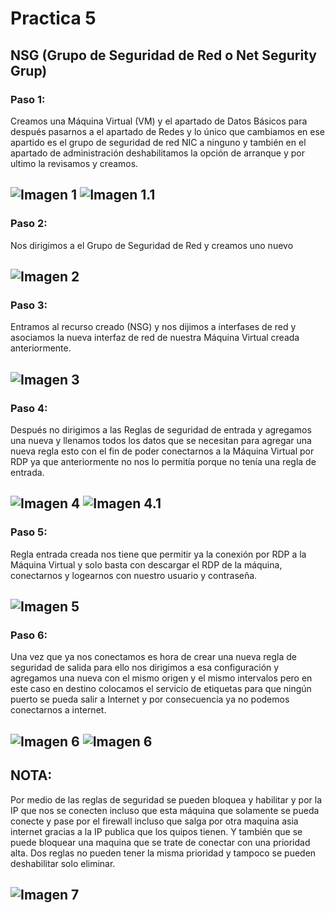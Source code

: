 # Practica 5
## NSG (Grupo de Seguridad de Red o Net Segurity Grup)
### Paso 1:
Creamos una Máquina Virtual (VM) y el apartado de Datos Básicos para después pasarnos a el apartado de Redes y lo único que cambiamos en ese apartido es el grupo de seguridad de red NIC a ninguno y también en el apartado de administración deshabilitamos la opción de arranque y por ultimo la revisamos y creamos.

![Imagen 1](https://github.com/aldodanielle/Prac5_NSG/blob/main/Imgenes/P1.png)
![Imagen 1.1](https://github.com/aldodanielle/Prac5_NSG/blob/main/Imgenes/P2.png)
--------------------------------------------------------------------------------
### Paso 2:
Nos dirigimos a el Grupo de Seguridad de Red y creamos uno nuevo

![Imagen 2](https://github.com/aldodanielle/Prac5_NSG/blob/main/Imgenes/P3.png)
--------------------------------------------------------------------------------
### Paso 3:
Entramos al recurso creado (NSG) y nos dijimos a interfases de red y asociamos la nueva interfaz de red de nuestra Máquina Virtual creada anteriormente. 

![Imagen 3](https://github.com/aldodanielle/Prac5_NSG/blob/main/Imgenes/P4.png)
--------------------------------------------------------------------------------
### Paso 4:
Después no dirigimos a las Reglas de seguridad de entrada y agregamos una nueva y llenamos todos los datos que se necesitan para agregar una nueva regla esto con el fin de poder conectarnos a la Máquina Virtual por RDP ya que anteriormente no nos lo permitía porque no tenía una regla de entrada.

![Imagen 4](https://github.com/aldodanielle/Prac5_NSG/blob/main/Imgenes/P5.png)
![Imagen 4.1](https://github.com/aldodanielle/Prac5_NSG/blob/main/Imgenes/P6.png)
--------------------------------------------------------------------------------
### Paso 5:
Regla entrada creada nos tiene que permitir ya la conexión por RDP a la Máquina Virtual y solo basta con descargar el RDP de la máquina, conectarnos y logearnos con nuestro usuario y contraseña. 

![Imagen 5](https://github.com/aldodanielle/Prac5_NSG/blob/main/Imgenes/P7.png)
--------------------------------------------------------------------------------
### Paso 6:
Una vez que ya nos conectamos es hora de crear una nueva regla de seguridad de salida para ello nos dirigimos a esa configuración y agregamos una nueva con el mismo origen y el mismo intervalos pero en este caso en destino colocamos el servicio de etiquetas para que ningún puerto se pueda salir a Internet y por consecuencia ya no podemos conectarnos a internet.

![Imagen 6](https://github.com/aldodanielle/Prac5_NSG/blob/main/Imgenes/P8.png)
![Imagen 6](https://github.com/aldodanielle/Prac5_NSG/blob/main/Imgenes/P9.png)
--------------------------------------------------------------------------------
## NOTA:
Por medio de las reglas de seguridad se pueden bloquea y habilitar y por la IP que nos se conecten incluso que esta máquina que solamente se pueda conecte y pase por el firewall incluso que salga por otra maquina asia internet gracias a la IP publica que los quipos tienen. Y también que se puede bloquear una maquina que se trate de conectar con una prioridad alta.
Dos reglas no pueden tener la misma prioridad y tampoco se pueden deshabilitar solo eliminar.


![Imagen 7](https://github.com/aldodanielle/Prac5_NSG/blob/main/Imgenes/P10.png)
--------------------------------------------------------------------------------
